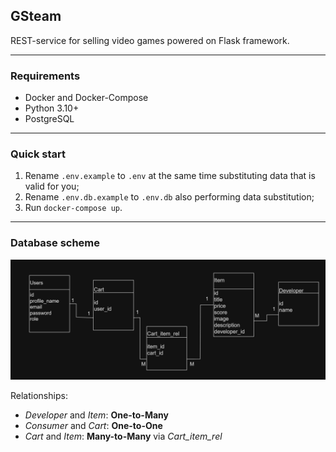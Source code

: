 ## GSteam

REST-service for selling video games powered on Flask framework.
___


### Requirements

+ Docker and Docker-Compose
+ Python 3.10+
+ PostgreSQL
___


### Quick start

1) Rename `.env.example` to `.env` at the same time substituting data that is valid for you;
2) Rename `.env.db.example` to `.env.db` also performing data substitution;
3) Run `docker-compose up`.
___

### Database scheme

![scheme](static/images/repo/db_scheme.png)

Relationships:
+ *Developer* and *Item*: **One-to-Many**
+ *Consumer* and *Cart*: **One-to-One**
+ *Cart* and *Item*: **Many-to-Many** via *Cart_item_rel*
